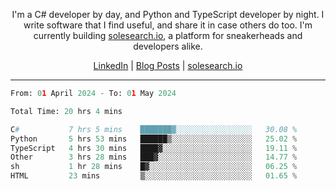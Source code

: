 <p align="center">I'm a C# developer by day, and Python and TypeScript developer by night. I write software that I find useful, and share it in case others do too. I'm currently building <a href="https://solesearch.io">solesearch.io</a>, a platform for sneakerheads and developers alike.</p>
<p align="center">
  <a href="https://www.linkedin.com/in/peter-rauscher">LinkedIn</a>
  |
  <a href="https://dev.to/peterrauscher">Blog Posts</a>
  |
  <a href="https://solesearch.io">solesearch.io</a>
</p>
<hr/>
<!--START_SECTION:waka-->

```python
From: 01 April 2024 - To: 01 May 2024

Total Time: 20 hrs 4 mins

C#           7 hrs 5 mins    ███████▓░░░░░░░░░░░░░░░░░   30.08 %
Python       5 hrs 53 mins   ██████▒░░░░░░░░░░░░░░░░░░   25.02 %
TypeScript   4 hrs 30 mins   ████▓░░░░░░░░░░░░░░░░░░░░   19.11 %
Other        3 hrs 28 mins   ███▓░░░░░░░░░░░░░░░░░░░░░   14.77 %
sh           1 hr 28 mins    █▓░░░░░░░░░░░░░░░░░░░░░░░   06.25 %
HTML         23 mins         ▒░░░░░░░░░░░░░░░░░░░░░░░░   01.65 %
```

<!--END_SECTION:waka-->
